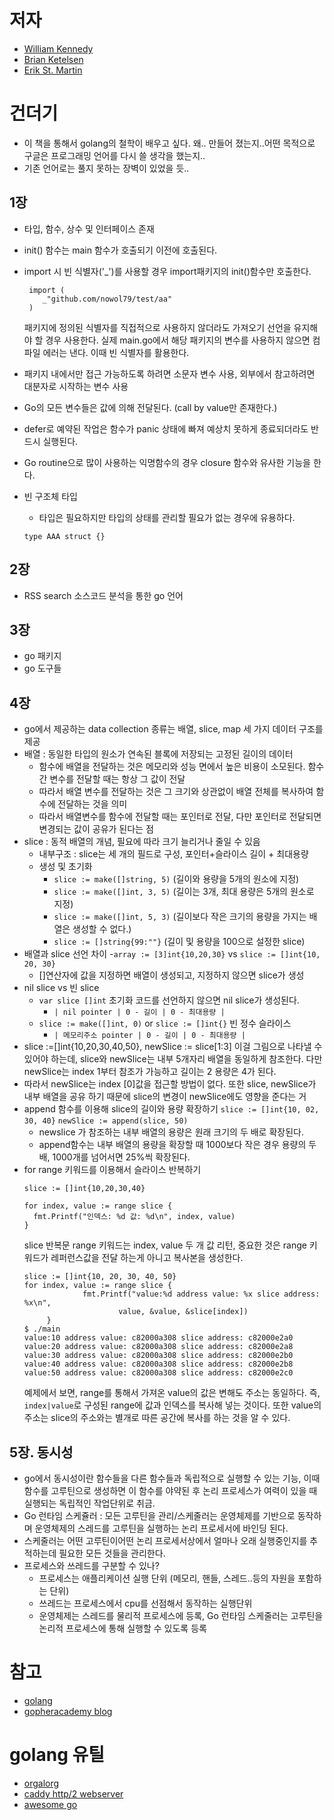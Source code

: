 # 저자
- [William Kennedy](https://www.goinggo.net/)
- [Brian Ketelsen](https://brianketelsen.com/about)
- [Erik St. Martin](https://github.com/erikstmartin)

# 건더기
- 이 책을 통해서 golang의 철학이 배우고 싶다. 왜.. 만들어 졌는지..어떤 목적으로 구글은 프로그래밍 언어를 다시 쓸 생각을 했는지..
- 기존 언어로는 풀지 못하는 장벽이 있었을 듯..

## 1장
- 타입, 함수, 상수 및 인터페이스 존재
- init() 함수는 main 함수가 호출되기 이전에 호출된다.
- import 시 빈 식별자('_')를 사용할 경우 import패키지의 init()함수만 호출한다. 

  ```
   import (
      _"github.com/nowol79/test/aa"
   )
  ```
  
  패키지에 정의된 식별자를 직접적으로 사용하지 않더라도 가져오기 선언을 유지해야 할 경우 사용한다. 
  실제 main.go에서 해당 패키지의 변수를 사용하지 않으면 컴파일 에러는 낸다. 이때 빈 식별자를 활용한다. 
- 패키지 내에서만 접근 가능하도록 하려면 소문자 변수 사용, 외부에서 참고하려면 대분자로 시작하는 변수 사용
- Go의 모든 변수들은 값에 의해 전달된다. (call by value만 존재한다.)
- defer로 예약된 작업은 함수가 panic 상태에 빠져 예상치 못하게 종료되더라도 반드시 실행된다.
- Go routine으로 많이 사용하는 익명함수의 경우 closure 함수와 유사한 기능을 한다. 
- 빈 구조체 타입
   - 타입은 필요하지만 타입의 상태를 관리할 필요가 없는 경우에 유용하다.
   ```
   type AAA struct {}
   ```

## 2장
- RSS search 소스코드 분석을 통한 go 언어 

## 3장
- go 패키지
- go 도구들

## 4장
- go에서 제공하는 data collection 종류는 배열, slice, map 세 가지 데이터 구조를 제공
- 배열 : 동일한 타입의 원소가 연속된 블록에 저장되는 고정된 길이의 데이터
   - 함수에 배열을 전달하는 것은 메모리와 성능 면에서 높은 비용이 소모된다. 함수간 변수를 전달할 때는 항상 그 값이 전달
   - 따라서 배열 변수를 전달하는 것은 그 크기와 상관없이 배열 전체를 복사하여 함수에 전달하는 것을 의미
   - 따라서 배열변수를 함수에 전달할 때는 포인터로 전달, 다만 포인터로 전달되면 변경되는 값이 공유가 된다는 점 
- slice : 동적 배열의 개념, 필요에 따라 크기 늘리거나 줄일 수 있음
   - 내부구조 : slice는 세 개의 필드로 구성, 포인터+슬라이스 길이 + 최대용량
   - 생성 및 초기화
     - ```slice := make([]string, 5)``` (길이와 용량을 5개의 원소에 지정)
     - ```slice := make([]int, 3, 5)``` (길이는 3개, 최대 용량은 5개의 원소로 지정)
     - ```slice := make([]int, 5, 3)``` (길이보다 작은 크기의 용량을 가지는 배열은 생성할 수 없다.)
     - ```slice := []string{99:""}``` (길이 및 용량을 100으로 설정한 slice)
- 배열과 slice 선언 차이
   -```array := [3]int{10,20,30}``` vs ```slice := []int{10, 20, 30}```
   - []연산자에 값을 지정하면 배열이 생성되고, 지정하지 않으면 slice가 생성
- nil slice vs 빈 slice
   - ```var slice []int``` 초기화 코드를 선언하지 않으면 nil slice가 생성된다. 
     - ```| nil pointer | 0 - 길이 | 0 - 최대용량 |```
   - ```slice := make([]int, 0)``` or ```slice := []int{}``` 빈 정수 슬라이스
      - ```| 메모리주소 pointer | 0 - 길이 | 0 - 최대용량 |```
 - slice :=[]int{10,20,30,40,50}, newSlice := slice[1:3] 이걸 그림으로 나타낼 수 있어야 하는데, slice와 newSlice는 내부 5개자리 배열을 동일하게 참조한다. 다만 newSlice는 index 1부터 참조가 가능하고 길이는 2 용량은 4가 된다.
 - 따라서 newSlice는 index [0]값을 접근할 방법이 없다. 또한 slice, newSlice가 내부 배열을 공유 하기 때문에 slice의 변경이 newSlice에도 영향을 준다는 거
 - append 함수를 이용해 slice의 길이와 용량 확장하기
   ```slice := []int{10, 02, 30, 40}```
   ```newSlice := append(slice, 50)```
   - newslice 가 참조하는 내부 배열의 용량은 원래 크기의 두 배로 확장된다. 
   - append함수는 내부 배열의 용량을 확장할 때 1000보다 작은 경우 용량의 두 배, 1000개를 넘어서면 25%씩 확장된다. 
 - for range 키워드를 이용해서 슬라이스 반복하기
    ```
    slice := []int{10,20,30,40}
    
    for index, value := range slice {
      fmt.Printf("인덱스: %d 값: %d\n", index, value)
    }
    ```
   slice 반복문 range 키워드는 index, value 두 개 값 리턴, 중요한 것은 range 키워드가 레퍼런스값을 전달 하는게 아니고 복사본을 생성한다. 
   ```
   slice := []int{10, 20, 30, 40, 50}
   for index, value := range slice {
                fmt.Printf("value:%d address value: %x slice address: %x\n",
                        value, &value, &slice[index])
        }
   $ ./main
   value:10 address value: c82000a308 slice address: c82000e2a0
   value:20 address value: c82000a308 slice address: c82000e2a8
   value:30 address value: c82000a308 slice address: c82000e2b0
   value:40 address value: c82000a308 slice address: c82000e2b8
   value:50 address value: c82000a308 slice address: c82000e2c0

   ```
   예제에서 보면, range를 통해서 가져온 value의 값은 변해도 주소는 동일하다. 즉, ```index|value```로 구성된 range에 값과 인덱스를 복사해 넣는 것이다. 또한 value의 주소는 slice의 주소와는 별개로 따른 공간에 복사를 하는 것을 알 수 있다. 
  
## 5장. 동시성
 - go에서 동시성이란 함수들을 다른 함수들과 독립적으로 실행할 수 있는 기능, 이때 함수를 고루틴으로 생성하면 이 함수를 야약된 후 논리 프로세스가 여력이 있을 때 실행되는 독립적인 작업단위로 취금. 
 - Go 런타임 스케쥴러 : 모든 고루틴을 관리/스케줄러는 운영체제를 기반으로 동작하며 운영체제의 스레드를 고루틴을 실행하는 논리 프로세서에 바인딩 된다. 
 - 스케줄러는 어떤 고루틴이어떤 논리 프로세서상에서 얼마나 오래 실행중인지를 추적하는데 필요한 모든 것들을 관리한다.
 - 프로세스와 쓰레드를 구분할 수 있나? 
   - 프로세스는 애플리케이션 실행 단위 (메모리, 핸들, 스레드..등의 자원을 포함하는 단위)
   - 쓰레드는 프로세스에서 cpu를 선점해서 동작하는 실행단위
   - 운영체제는 스레드를 물리적 프로세스에 등록, Go 런타임 스케줄러는 고루틴을 논리적 프로세스에 통해 실행할 수 있도록 등록

# 참고
- [golang](https://golang.org)
- [gopheracademy blog](https://blog.gopheracademy.com/)

# golang 유틸
- [orgalorg](https://github.com/reconquest/orgalorg)
- [caddy http/2 webserver](https://github.com/mholt/caddy)
- [awesome go](https://github.com/avelino/awesome-go)

